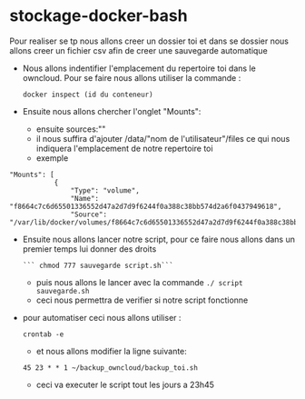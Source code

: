 # stockage-docker-bash

Pour realiser se tp nous allons creer un dossier toi et dans se dossier nous allons creer un fichier csv afin de creer une sauvegarde automatique 

* Nous allons indentifier l'emplacement du repertoire toi dans le owncloud.
Pour se faire nous allons utiliser la commande :

  ```docker inspect (id du conteneur)``` 

* Ensuite nous allons chercher l'onglet "Mounts": 
	* ensuite sources:""
    * il nous suffira d'ajouter /data/"nom de l'utilisateur"/files ce qui nous indiquera l'emplacement de notre repertoire toi 
    * exemple
 ``` 
 "Mounts": [
            {
                "Type": "volume",
                "Name": "f8664c7c6d65501336552d47a2d7d9f6244f0a388c38bb574d2a6f0437949618",
                "Source": "/var/lib/docker/volumes/f8664c7c6d65501336552d47a2d7d9f6244f0a388c38bb574d2a6f0437949618/_data",
```
                
* Ensuite nous allons lancer notre script, pour ce faire nous allons dans un premier temps lui donner des droits 

      ``` chmod 777 sauvegarde script.sh```
    * puis nous allons le lancer avec la commande
      ``` ./ script sauvegarde.sh ```
    * ceci nous permettra de verifier si notre script fonctionne 
 
* pour automatiser ceci nous allons utiliser : 

	```crontab -e ```
    * et nous allons modifier la ligne suivante:
    
    ``` 45 23 * * 1 ~/backup_owncloud/backup_toi.sh ```
    
    * ceci va executer le script tout les jours a 23h45 
    
    

